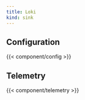 ```yaml
---
title: Loki
kind: sink
---
```


## Configuration

{{< component/config >}}

## Telemetry

{{< component/telemetry >}}
